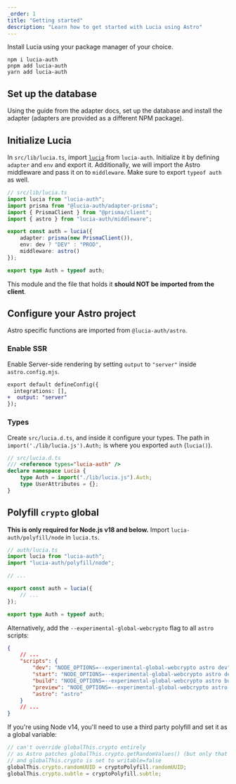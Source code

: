 ```yaml
---
_order: 1
title: "Getting started"
description: "Learn how to get started with Lucia using Astro"
---
```


Install Lucia using your package manager of your choice.

```
npm i lucia-auth
pnpm add lucia-auth
yarn add lucia-auth
```

## Set up the database

Using the guide from the adapter docs, set up the database and install the adapter (adapters are provided as a different NPM package).

## Initialize Lucia

In `src/lib/lucia.ts`, import [`lucia`](/reference/lucia-auth/auth) from `lucia-auth`. Initialize it by defining `adapter` and `env` and export it. Additionally, we will import the Astro middleware and pass it on to `middleware`. Make sure to export `typeof auth` as well.

```ts
// src/lib/lucia.ts
import lucia from "lucia-auth";
import prisma from "@lucia-auth/adapter-prisma";
import { PrismaClient } from "@prisma/client";
import { astro } from "lucia-auth/middleware";

export const auth = lucia({
	adapter: prisma(new PrismaClient()),
	env: dev ? "DEV" : "PROD",
	middleware: astro()
});

export type Auth = typeof auth;
```

This module and the file that holds it **should NOT be imported from the client**.

## Configure your Astro project

Astro specific functions are imported from `@lucia-auth/astro`.

### Enable SSR

Enable Server-side rendering by setting `output` to `"server"` inside `astro.config.mjs`.

```diff
export default defineConfig({
  integrations: [],
+  output: "server"
});
```

### Types

Create `src/lucia.d.ts`, and inside it configure your types. The path in `import('./lib/lucia.js').Auth;` is where you exported `auth` (`lucia()`).

```ts
// src/lucia.d.ts
/// <reference types="lucia-auth" />
declare namespace Lucia {
	type Auth = import("./lib/lucia.js").Auth;
	type UserAttributes = {};
}
```

## Polyfill `crypto` global

**This is only required for Node.js v18 and below.** Import `lucia-auth/polyfill/node` in `lucia.ts`.

```ts
// auth/lucia.ts
import lucia from "lucia-auth";
import "lucia-auth/polyfill/node";

// ...

export const auth = lucia({
	// ...
});

export type Auth = typeof auth;
```

Alternatively, add the `--experimental-global-webcrypto` flag to all `astro` scripts:

```json
{
	// ...
	"scripts": {
		"dev": "NODE_OPTIONS=--experimental-global-webcrypto astro dev",
		"start": "NODE_OPTIONS=--experimental-global-webcrypto astro dev",
		"build": "NODE_OPTIONS=--experimental-global-webcrypto astro build",
		"preview": "NODE_OPTIONS=--experimental-global-webcrypto astro preview",
		"astro": "astro"
	}
	// ...
}
```

If you're using Node v14, you'll need to use a third party polyfill and set it as a global variable:

```ts
// can't override globalThis.crypto entirely
// as Astro patches globalThis.crypto.getRandomValues() (but only that method)
// and globalThis.crypto is set to writable=false
globalThis.crypto.randomUUID = cryptoPolyfill.randomUUID;
globalThis.crypto.subtle = cryptoPolyfill.subtle;
```
